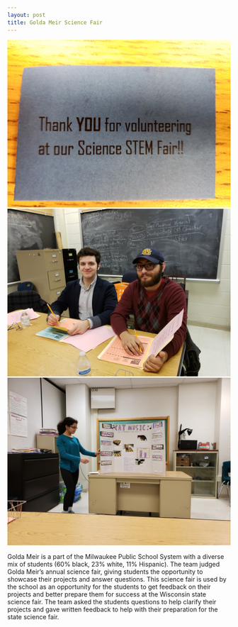 ```yaml
---
layout: post
title: Golda Meir Science Fair
---
```


![Thank you card](/images/20190221_101937.jpg)
![Tim and Matt](/images/20190221_102146.jpg)
![Presentation](/images/20190221_101548.jpg)

Golda Meir is a part of the Milwaukee Public School System with a diverse mix of
students (60% black, 23% white, 11% Hispanic). The team judged Golda Meir’s annual science
fair, giving students the opportunity to showcase their projects and answer questions. This
science fair is used by the school as an opportunity for the students to get feedback on their
projects and better prepare them for success at the Wisconsin state science fair. The team asked
the students questions to help clarify their projects and gave written feedback to help with their
preparation for the state science fair.
